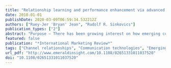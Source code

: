 ```yaml
---
title: "Relationship learning and performance enhancement via advanced information technology: The case of Taiwanese dragon electronics firms"
date: 2010-01-01
publishDate: 2020-03-09T06:59:34.532212Z
authors: ["Ruey-Jer 'Bryan' Jean", "Rudolf R. Sinkovics"]
publication_types: ["2"]
abstract: "Purpose – There has been growing interest on how emerging country firms can improve collaborative relationships with their international supply chain partners and improve performance outcomes. This paper aims to develop and test a model which emphasizes how advanced information technology and relationship learning can help Taiwanese electronics firms to improve their working relationship with international buyers. // Design/methodology/approach – Data were collected from 246 Taiwanese electronics firms which nurture relationships with international buyers. Structural equation modeling was employed to test the interrelationships between key concepts in the proposed conceptual model. // Findings – The findings suggest that applied technological innovation, a key IT resource, can enhance relationship learning for suppliers in their dealings with international buyers. This in turn contributes to higher supplier innovativeness and relationship performance. Moreover, applied technological innovation can improve supplier innovativeness directly. Interestingly however, applied technological innovation does not directly contribute to relationship performance. // Research limitations/implications – This paper provides empirical evidence on the contribution of applied technological innovation on enhancing relationship learning and innovation in interfirm relationships for Asia-Pacific dragon electronic firms. // Practical implications – Managers should focus on building relationship learning and adopting advanced IT to support joint learning activities in international channel relationships in order to improve relationship outcomes. // Originality/value – The paper develops hypotheses and tests a conceptual model which explains the contribution of applied technological innovation and relationship learning on supplier innovativeness and relationship performance."
featured: false
publication: "*International Marketing Review*"
tags: ["Channel relationships", "Communication technologies", "Emerging markets", "Innovation", "Taiwan"]
url_pdf: "http://www.emeraldinsight.com/10.1108/02651331011037520"
doi: "10.1108/02651331011037520"
---
```


